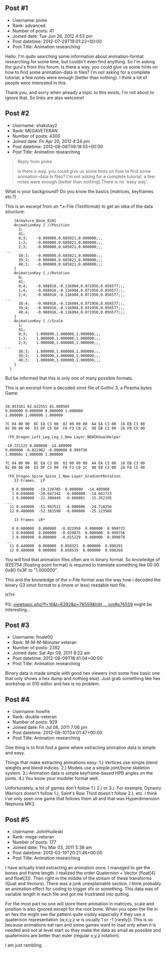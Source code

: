 ## Post #1
- Username: pivke
- Rank: advanced
- Number of posts: 41
- Joined date: Tue Jun 26, 2012 4:53 pm
- Post datetime: 2012-07-29T19:01:22+00:00
- Post Title: Animation researching

Hello,
I'm quite searching some information about animation-format researching for some time, but couldn't even find anything. So I'm asking the guru's from this forum:
Is there a way, you could give us some hints on how to find some animation-data in files? I'm not asking for a complete tutorial, a few notes were enough (better than nothing). I think a lot of people were interested in this.

Thank you, and sorry when already a topic to this exists, I'm not about to ignore that. So links are also welcome!
## Post #2
- Username: shakotay2
- Rank: MEGAVETERAN
- Number of posts: 4300
- Joined date: Fri Apr 20, 2012 4:24 pm
- Post datetime: 2012-08-08T09:18:55+00:00
- Post Title: Animation researching

> Reply from pivke
>
> Is there a way, you could give us some hints on how to find some animation-data in files? I'm not asking for a complete tutorial, a few notes were enough (better than nothing).There is no 'easy way'.

What is your background? Do you know the basics (matrices, keyframes etc.?)

This is an excerpt from an *.x-File (Textformat) to get an idea of the data structure:

```
    {Armature_Bone_010}
    AnimationKey { //Position
      2;
      41;
      0;3;    -0.000000,0.685021,0.000000;;,
      1;3;    -0.000000,0.685021,0.000000;;,
      2;3;    -0.000000,0.685021,0.000000;;,
...
      38;3;   -0.000000,0.685021,0.000000;;,
      39;3;   -0.000000,0.685021,0.000000;;,
      40;3;   -0.000000,0.685021,0.000000;;;
    }
    AnimationKey { //Rotation
      0;
      41;
      0;4;    -0.988916,-0.116904,0.071956,0.056577;;,
      1;4;    -0.988916,-0.116904,0.071956,0.056577;;,
      2;4;    -0.988916,-0.116904,0.071956,0.056577;;,
...
      38;4;   -0.988916,-0.116904,0.071956,0.056577;;,
      39;4;   -0.988916,-0.116904,0.071956,0.056577;;,
      40;4;   -0.988916,-0.116904,0.071956,0.056577;;;
    }
    AnimationKey { //Scale
      1;
      41;
      0;3;    1.000000,1.000000,1.000000;;,
      1;3;    1.000000,1.000000,1.000000;;,
      2;3;    1.000000,1.000000,1.000000;;,
...
      38;3;   1.000000,1.000000,1.000000;;,
      39;3;   1.000000,1.000000,1.000000;;,
      40;3;   1.000000,1.000000,1.000000;;;
    }
  }
```

But be informed that this is only one of many possible formats.

This is an excerpt from a decoded xmot file of Gothic 3, a Piranha bytes Game:

```

28.953161 62.622551 81.680565 
0.000000 0.000000 0.000000 1.000000 
1.000000 1.000000 1.000000 

7C 04 00 00  BC EA C3 00  02 00 00 00  A4 EA C3 00  18 EB C3 00  
02 00 00 00  D3 DF C5 00  F8 F3 C0 2C  98 EB C3 00  28 F0 C5 00  

 !FH_Dragon_Left_Leg_Leg_1_New Layer_NEWIKGoalHelper

-19.221125 0.000000 -14.409900 
0.000000 -0.022962 -0.000000 0.999736 
1.000001 1.000000 1.000000 

7C 04 00 00  BC EA C3 00  02 00 00 00  A4 EA C3 00  18 EB C3 00  
02 00 00 00  D3 DF C5 00  F8 F3 C0 2C  98 EB C3 00  28 F0 C5 00  

 !FH_Dragon_Spine_Spine_1_New Layer_GradientRotation
    13 Frames.  LP

   0 0.000000  -19.220705  0.000000  -14.409900
   1 0.040000  -20.047342  -0.000000  -14.662723
   2 0.080000  -22.300449  -0.000001  -15.352195
...
  11 0.440000  -51.983521  -0.000006  -24.718256
  12 0.480000  -52.383598  -0.000006  -25.123568

    13 Frames  LR*

   0 0.000000  0.000000  -0.022950  0.000000  0.999725
   1 0.040000  0.000000  -0.020875  0.000000  0.999756
   2 0.080000  0.000000  -0.015229  0.000000  0.999878
...
  11 0.440000  0.000000  0.058321  0.000000  0.998291
  12 0.480000  0.000000  0.058535  0.000000  0.998260
```


You will find that animation files often are in binary format.
So knowledge of IEEE754  (floating point format) is required to translate something
like 00 00 0x80  0x3F to "1.000000".

This and the knowledge of the x-File format was the way how i decoded the binary G3 xmot format to
a (more or less) readable text file.

HTH

PS: [viewtopic.php?f=16&t=6392&p=76559&hilit ... ion#p76559](http://forum.xentax.com/viewtopic.php?f=16&t=6392&p=76559&hilit=animation#p76559) might be interesting...
## Post #3
- Username: finale00
- Rank: M-M-M-Monster veteran
- Number of posts: 2382
- Joined date: Sat Apr 09, 2011 8:22 am
- Post datetime: 2012-08-09T18:41:04+00:00
- Post Title: Animation researching

Binary data is made simple with good hex viewers (not some free basic one that only shows a hex dump and nothing else). Just grab something like hex workshop or 010 editor and hex is no problem.
## Post #4
- Username: howfie
- Rank: double-veteran
- Number of posts: 929
- Joined date: Fri Jul 08, 2011 7:06 pm
- Post datetime: 2012-08-10T04:01:47+00:00
- Post Title: Animation researching

One thing is to first find a game where extracting animation data is simple and easy.

Things that make extracting animations easy:
1.) Vertices use simple blend weights and blend indices.
2.) Models use a simple joint/bone skeleton system.
3.) Animation data is simple keyframe-based HPB angles on the joints.
4.) You know your modeler format well.

Unfortunately, a lot of games don't follow 1.) 2.) or 3.). For example, Dynasty Warriors doesn't follow 1.), Saint's Row Third doesn't follow 2.), etc. I think I've only seen one game that follows them all and that was Hyperdimension Neptunia MK2.
## Post #5
- Username: JohnHudeski
- Rank: mega-veteran
- Number of posts: 177
- Joined date: Thu Mar 03, 2011 5:38 am
- Post datetime: 2013-03-19T20:21:46+00:00
- Post Title: Animation researching

I have actually tried  extracting an animation once. I managed to get the bones and frame length. I realized the order Quaternion + Vector (float[4] and float[3]).
Then right in the middle of the stream of these transforms (Quat and Vectors). There was a junk unexplainable section. I think probably an animation effect for coding to trigger sfx or something. This data was of variable length in each file and got me frustrated into quiting.

For the most part no one will store there animation in matrices, scale and position is also ignored except for the root bone. 
When you open the file in an hex the might see the pattern quite visibly especially if they use a quaternion representation (w,x,y,z w is usually 1 or -1 [rarely]).
This is so because animations eat ram and some games want to load only when it is needed and not at level start so they make the data as small as possible and quaternions are better than euler (regular x,y,z rotation).

I am just rambling.
